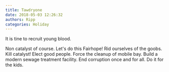 ```yaml
---
title: Tawdryone
date: 2018-05-03 12:26:32
authors: Ripp
categories: Holiday
---
```


 It is tine to recruit young blood.

Non catalyst of course. Let's do this Fairhope! Rid ourselves of the goobs. Kill catalyst! Elect good people. Force the cleanup of mobile bay. Build a modern sewage treatment facility. End corruption once and for all. Do it for the kids.